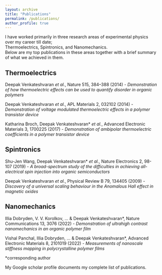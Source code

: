 ```yaml
---
layout: archive
title: "Publications"
permalink: /publications/
author_profile: true
---
```

I have worked primarily in three research areas of experimental physics over my career till date;  
Thermoelectrics, Spintronics, and Nanomechanics.  
Below are my top publications in these areas together with a brief summary of what we achieved in them.

## Thermoelectrics

Deepak Venkateshvaran *et al.*, Nature 515, 384–388 (2014) - *Demonstration of how thermoelectric effects can be used to quantify disorder in organic polymers*  

Deepak Venkateshvaran *et al.*, APL Materials 2, 032102 (2014) - *Demonstration of voltage modulated thermoelectric effects in a polymer transistor device*  

Katharina Broch, Deepak Venkateshvaran* *et al.*, Advanced Electronic Materials 3, 1700225 (2017) - *Demonstration of ambipolar thermoelectric coefficients in a polymer transistor device*  
 

## Spintronics 

Shu-Jen Wang, Deepak Venkateshvaran* *et al.*, Nature Electronics 2, 98-107 (2019) - *A broad-spectrum study of the difficulties in achieving all-electrical spin injection into organic semiconductors*  

Deepak Venkateshvaran *et al.*, Physical Review B 79, 134405 (2009) - *Discovery of a universal scaling behaviour in the Anomalous Hall effect in magnetic oxides*  

## Nanomechanics
Illia Dobryden, V. V. Korolkov, ... & Deepak Venkateshvaran*, Nature Communications 13, 3076 (2022) - *Demonstration of ultrahigh contrast nanomechanics in an organic polymer film*   

Vishal Panchal, Illia Dobryden, ... & Deepak Venkateshvaran*, Advanced Electronic Materials 8, 2101019 (2022) - *Measurements of nanoscale stiffness mapping in polycrystalline polymer films*  

*corresponding author

My Google scholar profile documents my complete list of publications.
